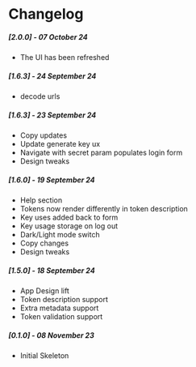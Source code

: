 # Changelog

##### [2.0.0] - 07 October 24

- The UI has been refreshed

##### [1.6.3] - 24 September 24

- decode urls 

##### [1.6.3] - 23 September 24

- Copy updates
- Update generate key ux
- Navigate with secret param populates login form
- Design tweaks

##### [1.6.0] - 19 September 24

- Help section
- Tokens now render differently in token description
- Key uses added back to form
- Key usage storage on log out
- Dark/Light mode switch
- Copy changes
- Design tweaks


##### [1.5.0] - 18 September 24

- App Design lift
- Token description support
- Extra metadata support
- Token validation support

##### [0.1.0] - 08 November 23

- Initial Skeleton
